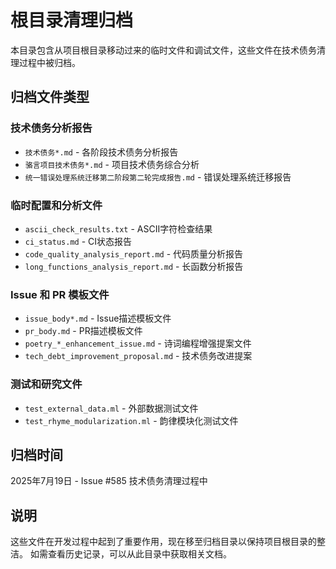 # 根目录清理归档

本目录包含从项目根目录移动过来的临时文件和调试文件，这些文件在技术债务清理过程中被归档。

## 归档文件类型

### 技术债务分析报告
- `技术债务*.md` - 各阶段技术债务分析报告
- `骆言项目技术债务*.md` - 项目技术债务综合分析
- `统一错误处理系统迁移第二阶段第二轮完成报告.md` - 错误处理系统迁移报告

### 临时配置和分析文件
- `ascii_check_results.txt` - ASCII字符检查结果
- `ci_status.md` - CI状态报告
- `code_quality_analysis_report.md` - 代码质量分析报告
- `long_functions_analysis_report.md` - 长函数分析报告

### Issue 和 PR 模板文件
- `issue_body*.md` - Issue描述模板文件
- `pr_body.md` - PR描述模板文件
- `poetry_*_enhancement_issue.md` - 诗词编程增强提案文件
- `tech_debt_improvement_proposal.md` - 技术债务改进提案

### 测试和研究文件
- `test_external_data.ml` - 外部数据测试文件
- `test_rhyme_modularization.ml` - 韵律模块化测试文件

## 归档时间
2025年7月19日 - Issue #585 技术债务清理过程中

## 说明
这些文件在开发过程中起到了重要作用，现在移至归档目录以保持项目根目录的整洁。
如需查看历史记录，可以从此目录中获取相关文档。